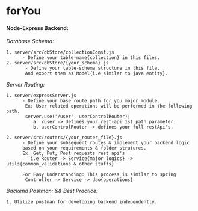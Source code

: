 # forYou


#### Node-Express Backend:


*Database Schema:*

    1. server/src/dbStore/collectionConst.js
          - Define your table-name{collection} in this files.          
    2. server/src/dbStore/{your_schema}.js
           - Define your table-schema structure in this file.
           And export them as Model{i.e similar to java entity}. 


*Server Routing:*

    1. server/expressServer.js
          - Define your base route path for you major_module.
           Ex: User related operations will be performed in the following path.
           server.use('/user', userControlRouter);
              a. /user -> defines your rest-api 1st path parameter.
              b. userControlRouter -> defines your full restApi's.

    2. server/src/routers/{your_router_file}.js
          - Define your subsequent routes & implement your backend logic
          based on your requirements & folder strutures.
          Ex. Get, Put, Post requests rest api's
             i.e Router -> Service{major_logics} -> utils{common_validations & other stuffs}          
    
          For Easy Understanding: This process is similar to spring
           Controller -> Service -> dao{operations}
           
*Backend Postman: && Best Practice:*

    1. Utilize postman for developing backend independently.

